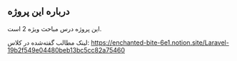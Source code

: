 ## درباره این پروژه

این پروژه درس مباحث ویژه 2 است.

لینک مطالب گفته‌شده در کلاس:
https://enchanted-bite-6e1.notion.site/Laravel-19b2f549e04480beb13bc5cc82a75460
